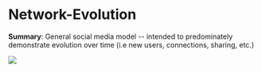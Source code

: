 # Network-Evolution

**Summary**: General social media model -- intended to predominately demonstrate evolution over time (i.e new users, connections, sharing, etc.)

![](https://github.com/StephenTemp/Network-Evolution/blob/main/network_visuals/growth_state_spring_long.gif=200)

